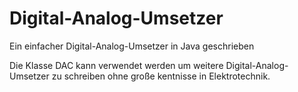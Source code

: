 # Digital-Analog-Umsetzer
Ein einfacher Digital-Analog-Umsetzer in Java geschrieben

Die Klasse DAC kann verwendet werden um weitere Digital-Analog-Umsetzer zu schreiben
ohne große kentnisse in Elektrotechnik.
